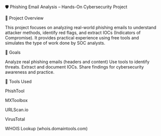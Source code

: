 🛡️ Phishing Email Analysis – Hands-On Cybersecurity Project

📌 Project Overview

This project focuses on analyzing real-world phishing emails to understand attacker methods, identify red flags, and extract IOCs (Indicators of Compromise). It provides practical experience using free tools and simulates the type of work done by SOC analysts.

🎯 Goals

Analyze real phishing emails (headers and content)
Use tools to identify threats.
Extract and document IOCs.
Share findings for cybersecurity awareness and practice.

🔧 Tools Used

PhishTool

MXToolbox

URLScan.io

VirusTotal

WHOIS Lookup (whois.domaintools.com)


